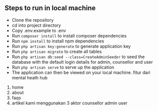 ## Steps to run in local machine
- Clone the repository
- cd into project directory
- Copy .env.example to .env
- Run ```composer install``` to install composer dependencies
- Run ```npm install``` to install npm dependencies
- Run ```php artisan key:generate``` to generate application key
- Run ```php artisan migrate``` to create all tables
- Run ```php artisan db:seed --class=CreateAdminSeeder``` to seed the database with the default login details for admin, counsellor and user
- Run ```php artisan serve``` to serve up the application
- The application can then be viewed on your local machine.
fitur dari mental heath hub
1. home
2. about
3. faqs
4. artikel
kami menggunakan 3 aktor
counsellor
admin
user
